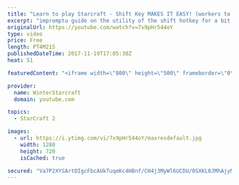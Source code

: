```yaml
---
title: "Learn to play Starcraft - Shift Key MAKES IT EASY! (workers to gas, waypoints, ctrl grps, moving)"
excerpt: "impromptu guide on the utility of the shift hotkey for a bit of everything"
originalUrl: https://youtube.com/watch?v=7x9pHr544oY
type: video
price: Free
length: PT4M21S
publishedDateTime: 2017-11-19T17:05:30Z
heat: 51

featuredContent: "<iframe width=\"800\" height=\"500\" frameborder=\"0\" src=\"https://www.youtube.com/embed/7x9pHr544oY\" allow=\"accelerometer; autoplay; encrypted-media; gyroscope; picture-in-picture\" allowfullscreen></iframe>"

provider:
  name: WinterStarcraft
  domain: youtube.com

topics:
  - StarCraft 2

images:
  - url: https://i.ytimg.com/vi/7x9pHr544oY/maxresdefault.jpg
    width: 1280
    height: 720
    isCached: true

secured: "Va7P2XYSArtOIgcFbcAUkTuqeKc4HBnf/CH4j3MyWl6UCDU/0SXKL0JMhAjyMRpLtpJJBuOfDED3rZ+UX+ieUJf6MHHbQx+mGIF+4vRxogX9+b+7M5sm1E2NRxfrpipWofrSK4wJHq+PGNTGUa/5Brb3DnvuKh8//23QNIo+keKvN2VF6Akbsvn+I9XTuAAmH2yiU2QtWqV6JZuCB41rznmUiaxHjLy1YdS0uxNsOcBxDAAfT8SBlGguh3cPsyIMx4z+kj3aeFdSQjPP2UL3melqxYMO7iqtYCp8eJ1JBX1PBqV6U+GOdnJzqUSctvAbgyeAofkwTSTW1Tno/GH5Yb35ZUEGxVuZTsr4yVMgZQ1fMMib2fbFi226UY9rN5KrxNWj0I7LVl1/wNwA6L2NnYGXE1/J7x9i6+1MNGKVojA=;51KQ3MuRNwLerlMnG+52OQ=="
---
```


